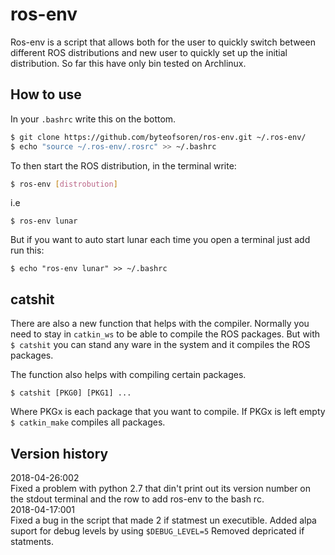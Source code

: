 # ros-env
Ros-env is a script that allows both for the user to quickly switch between
different ROS distributions and new user to quickly set up the initial
distribution. So far this have only bin tested on Archlinux.
## How to use
In your `.bashrc` write this on the bottom.
```bash
$ git clone https://github.com/byteofsoren/ros-env.git ~/.ros-env/
$ echo "source ~/.ros-env/.rosrc" >> ~/.bashrc
```
To then start the ROS distribution, in the terminal write:
```bash
$ ros-env [distrobution]
```
i.e
```
$ ros-env lunar
```
But if you want to auto start lunar each time you open a terminal just add run
this:
```
$ echo "ros-env lunar" >> ~/.bashrc
```
## catshit
There are also a new function that helps with the compiler.
Normally you need to stay in `catkin_ws` to be able to compile the ROS packages.
But with `$ catshit` you can stand any ware in the system and it compiles the
ROS packages.

The function also helps with compiling certain packages.
```
$ catshit [PKG0] [PKG1] ...
```
Where PKGx is each package that you want to compile.
If PKGx is left empty `$ catkin_make` compiles all packages.


## Version history
2018-04-26:002 <br />
   Fixed a problem with python 2.7 that din't print out its version number on
   the stdout terminal and the row to add ros-env to the bash rc.
   <br />
2018-04-17:001 <br />
   Fixed a bug in the script that made 2 if statmest un executible.
   Added alpa suport for debug levels by using `$DEBUG_LEVEL=5`
   Removed depricated if statments.
